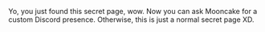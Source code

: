 Yo, you just found this secret page, wow.
Now you can ask Mooncake for a custom Discord presence.
Otherwise, this is just a normal secret page XD.
